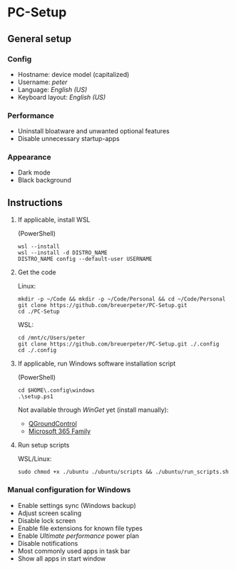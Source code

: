 # PC-Setup

## General setup

### Config

- Hostname: device model (capitalized)
- Username: *peter*
- Language: *English (US)*
- Keyboard layout: *English (US)*

### Performance

- Uninstall bloatware and unwanted optional features
- Disable unnecessary startup-apps

### Appearance

- Dark mode
- Black background

## Instructions

1. If applicable, install WSL

    (PowerShell)
    ```
    wsl --install
    wsl --install -d DISTRO_NAME
    DISTRO_NAME config --default-user USERNAME
    ```

2. Get the code

    Linux:
    ```
    mkdir -p ~/Code && mkdir -p ~/Code/Personal && cd ~/Code/Personal
    git clone https://github.com/breuerpeter/PC-Setup.git
    cd ./PC-Setup
    ```

    WSL:
    ```
    cd /mnt/c/Users/peter
    git clone https://github.com/breuerpeter/PC-Setup.git ./.config
    cd ./.config
    ```

3. If applicable, run Windows software installation script

    (PowerShell)
    ```
    cd $HOME\.config\windows
    .\setup.ps1
    ```

    Not available through *WinGet* yet (install manually):
    - [QGroundControl](https://docs.qgroundcontrol.com/master/en/qgc-user-guide/getting_started/download_and_install.html)
    - [Microsoft 365 Family](https://apps.microsoft.com/detail/cfq7ttc0k5dm)

4. Run setup scripts

    WSL/Linux:
    ```
    sudo chmod +x ./ubuntu ./ubuntu/scripts && ./ubuntu/run_scripts.sh
    ```

### Manual configuration for Windows

- Enable settings sync (Windows backup)
- Adjust screen scaling
- Disable lock screen
- Enable file extensions for known file types
- Enable *Ultimate performance* power plan
- Disable notifications
- Most commonly used apps in task bar
- Show all apps in start window